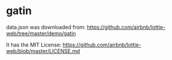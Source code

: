 # gatin

data.json was downloaded from:
https://github.com/airbnb/lottie-web/tree/master/demo/gatin

It has the MIT License:
https://github.com/airbnb/lottie-web/blob/master/LICENSE.md
